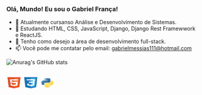 ### Olá, Mundo! Eu sou o Gabriel França!

- 🔭 Atualmente cursanso Análise e Desenvolvimento de Sistemas.
- 🌱 Estudando HTML, CSS, JavaScript, Django, Django Rest Framewwork e ReactJS.
- 👯 Tenho como desejo a área de desenvolvimento full-stack.
- 📫 Você pode me contatar pelo email: gabrielmessias111@hotmail.com

![Anurag's GitHub stats](https://github-readme-stats.vercel.app/api?username=GabrielF55&show_icons=true&bg_color=00000000)

<div style="display: inline_block"><br>
  <img align="center" alt="Rafa-HTML" height="30" width="40" src="https://raw.githubusercontent.com/devicons/devicon/master/icons/html5/html5-original.svg">
  <img align="center" alt="Rafa-CSS" height="30" width="40" src="https://raw.githubusercontent.com/devicons/devicon/master/icons/css3/css3-original.svg">
  <img align="center" alt="Rafa-Python" height="30" width="40" src="https://raw.githubusercontent.com/devicons/devicon/master/icons/python/python-original.svg">
</div>
